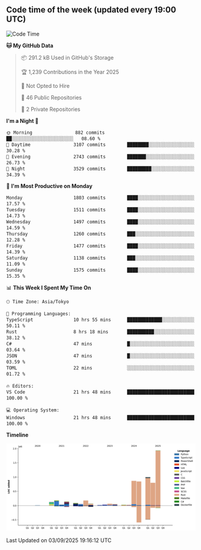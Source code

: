 ## Code time of the week (updated every 19:00 UTC)

<!--START_SECTION:waka-->
![Code Time](http://img.shields.io/badge/Code%20Time-5%2C317%20hrs%206%20mins-blue)

**🐱 My GitHub Data** 

> 📦 291.2 kB Used in GitHub's Storage 
 > 
> 🏆 1,239 Contributions in the Year 2025
 > 
> 🚫 Not Opted to Hire
 > 
> 📜 46 Public Repositories 
 > 
> 🔑 2 Private Repositories 
 > 
**I'm a Night 🦉** 

```text
🌞 Morning                882 commits         ██░░░░░░░░░░░░░░░░░░░░░░░   08.60 % 
🌆 Daytime                3107 commits        ████████░░░░░░░░░░░░░░░░░   30.28 % 
🌃 Evening                2743 commits        ███████░░░░░░░░░░░░░░░░░░   26.73 % 
🌙 Night                  3529 commits        █████████░░░░░░░░░░░░░░░░   34.39 % 
```
📅 **I'm Most Productive on Monday** 

```text
Monday                   1803 commits        ████░░░░░░░░░░░░░░░░░░░░░   17.57 % 
Tuesday                  1511 commits        ████░░░░░░░░░░░░░░░░░░░░░   14.73 % 
Wednesday                1497 commits        ████░░░░░░░░░░░░░░░░░░░░░   14.59 % 
Thursday                 1260 commits        ███░░░░░░░░░░░░░░░░░░░░░░   12.28 % 
Friday                   1477 commits        ████░░░░░░░░░░░░░░░░░░░░░   14.39 % 
Saturday                 1138 commits        ███░░░░░░░░░░░░░░░░░░░░░░   11.09 % 
Sunday                   1575 commits        ████░░░░░░░░░░░░░░░░░░░░░   15.35 % 
```


📊 **This Week I Spent My Time On** 

```text
🕑︎ Time Zone: Asia/Tokyo

💬 Programming Languages: 
TypeScript               10 hrs 55 mins      █████████████░░░░░░░░░░░░   50.11 % 
Rust                     8 hrs 18 mins       ██████████░░░░░░░░░░░░░░░   38.12 % 
C#                       47 mins             █░░░░░░░░░░░░░░░░░░░░░░░░   03.64 % 
JSON                     47 mins             █░░░░░░░░░░░░░░░░░░░░░░░░   03.59 % 
TOML                     22 mins             ░░░░░░░░░░░░░░░░░░░░░░░░░   01.72 % 

🔥 Editors: 
VS Code                  21 hrs 48 mins      █████████████████████████   100.00 % 

💻 Operating System: 
Windows                  21 hrs 48 mins      █████████████████████████   100.00 % 
```

**Timeline**

![Lines of Code chart](https://raw.githubusercontent.com/SARDONYX-sard/SARDONYX-sard/main/assets/bar_graph.png)


 Last Updated on 03/09/2025 19:16:12 UTC
<!--END_SECTION:waka-->
